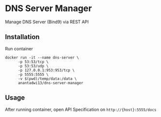 # DNS Server Manager

Manage DNS Server (Bind9) via REST API

## Installation

Run container

```shell
docker run -it --name dns-server \
      -p 53:53/tcp \
      -p 53:53/udp \
      -p 127.0.0.1:953:953/tcp \
      -p 5555:5555 \
      -v $(pwd)/temp/data:/data \
      anantadwi13/dns-server-manager
```

## Usage

After running container, open API Specification on `http://{host}:5555/docs`